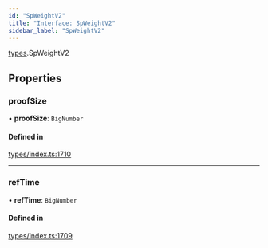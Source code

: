 ```yaml
---
id: "SpWeightV2"
title: "Interface: SpWeightV2"
sidebar_label: "SpWeightV2"
---
```


[types](../../../modules/Types/Types.md).SpWeightV2

## Properties

### proofSize

• **proofSize**: `BigNumber`

#### Defined in

[types/index.ts:1710](https://github.com/PolymeshAssociation/polymesh-sdk/blob/372a67e5d/src/types/index.ts#L1710)

___

### refTime

• **refTime**: `BigNumber`

#### Defined in

[types/index.ts:1709](https://github.com/PolymeshAssociation/polymesh-sdk/blob/372a67e5d/src/types/index.ts#L1709)
